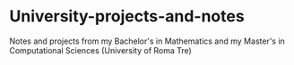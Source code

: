 # University-projects-and-notes
Notes and projects from my Bachelor's in Mathematics and my Master's in Computational Sciences (University of Roma Tre)
